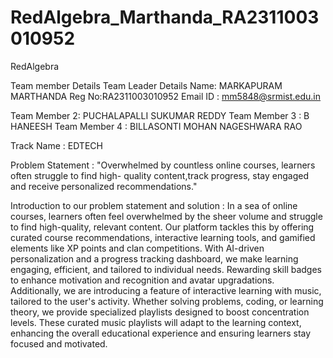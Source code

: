 # RedAlgebra_Marthanda_RA2311003010952

RedAlgebra

Team member Details
Team Leader Details
Name: MARKAPURAM MARTHANDA
Reg No:RA2311003010952
Email ID : mm5848@srmist.edu.in

Team Member 2: PUCHALAPALLI SUKUMAR REDDY
Team Member 3 : B HANEESH
Team Member 4 : BILLASONTI MOHAN NAGESHWARA RAO

Track Name : EDTECH

Problem Statement :
"Overwhelmed by countless online courses, learners often struggle to find high-
quality content,track progress, stay engaged and receive personalized 
recommendations."

Introduction to our problem statement and solution :
In a sea of online courses, learners often feel overwhelmed by the sheer volume 
and struggle to find high-quality, relevant content. Our platform tackles this by 
offering curated course recommendations, interactive learning tools, and gamified 
elements like XP points and clan competitions. With AI-driven personalization and 
a progress tracking dashboard, we make learning engaging, efficient, and tailored 
to individual needs. Rewarding skill badges to enhance motivation and recognition 
and avatar upgradations.
Additionally, we are introducing a feature of interactive learning with music, 
tailored to the user's activity. Whether solving problems, coding, or learning 
theory, we provide specialized playlists designed to boost concentration levels. 
These curated music playlists will adapt to the learning context, enhancing the 
overall educational experience and ensuring learners stay focused and motivated.
